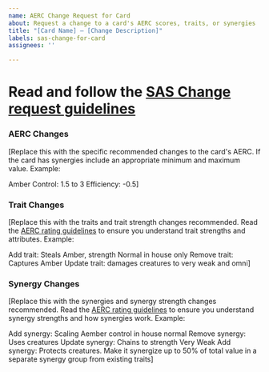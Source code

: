 ```yaml
---
name: AERC Change Request for Card
about: Request a change to a card's AERC scores, traits, or synergies
title: "[Card Name] – [Change Description]"
labels: sas-change-for-card
assignees: ''

---
```


# Read and follow the [SAS Change request guidelines](https://github.com/CorayThan/decks-of-keyforge-tickets#sas-change-request-guidelines)

### AERC Changes

[Replace this with the specific recommended changes to the card's AERC. If the card has synergies include an appropriate minimum and maximum value. Example:

Amber Control: 1.5 to 3
Efficiency: -0.5]

### Trait Changes

[Replace this with the traits and trait strength changes recommended. Read the [AERC rating guidelines](
https://docs.google.com/document/d/1WkphfSzWj-hZ8l7BMhAgNF6-8b3Qj9cFiV7gGkR9HBU/edit?usp=sharing) to ensure you understand trait strengths and attributes. Example:

Add trait: Steals Amber, strength Normal in house only
Remove trait: Captures Amber
Update trait: damages creatures to very weak and omni]

### Synergy Changes

[Replace this with the synergies and synergy strength changes recommended. Read the [AERC rating guidelines](
https://docs.google.com/document/d/1WkphfSzWj-hZ8l7BMhAgNF6-8b3Qj9cFiV7gGkR9HBU/edit?usp=sharing) to ensure you understand synergy strengths and how synergies work. Example:

Add synergy: Scaling Aember control in house normal
Remove synergy: Uses creatures
Update synergy: Chains to strength Very Weak
Add synergy: Protects creatures. Make it synergize up to 50% of total value in a separate synergy group from existing traits]
